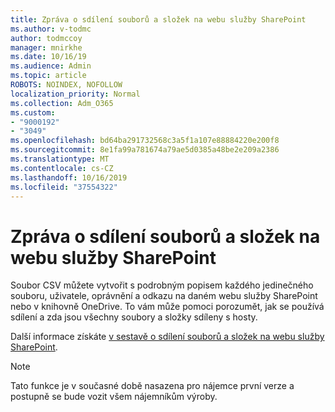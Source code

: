 ```yaml
---
title: Zpráva o sdílení souborů a složek na webu služby SharePoint
ms.author: v-todmc
author: todmccoy
manager: mnirkhe
ms.date: 10/16/19
ms.audience: Admin
ms.topic: article
ROBOTS: NOINDEX, NOFOLLOW
localization_priority: Normal
ms.collection: Adm_O365
ms.custom:
- "9000192"
- "3049"
ms.openlocfilehash: bd64ba291732568c3a5f1a107e88884220e200f8
ms.sourcegitcommit: 8e1fa99a781674a79ae5d0385a48be2e209a2386
ms.translationtype: MT
ms.contentlocale: cs-CZ
ms.lasthandoff: 10/16/2019
ms.locfileid: "37554322"
---
```

# <a name="report-on-file-and-folder-sharing-in-a-sharepoint-site"></a>Zpráva o sdílení souborů a složek na webu služby SharePoint

Soubor CSV můžete vytvořit s podrobným popisem každého jedinečného souboru, uživatele, oprávnění a odkazu na daném webu služby SharePoint nebo v knihovně OneDrive. To vám může pomoci porozumět, jak se používá sdílení a zda jsou všechny soubory a složky sdíleny s hosty.

Další informace získáte [v sestavě o sdílení souborů a složek na webu služby SharePoint](https://docs.microsoft.com/en-us/sharepoint/sharing-reports).

> [!NOTE]
> Tato funkce je v současné době nasazena pro nájemce první verze a postupně se bude vozit všem nájemníkům výroby.